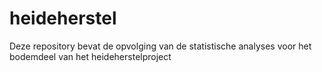 # heideherstel
Deze repository bevat de opvolging van de statistische analyses voor het bodemdeel van het heideherstelproject

